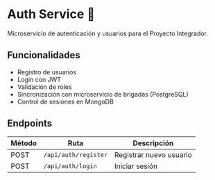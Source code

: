 # Auth Service 🔐
Microservicio de autenticación y usuarios para el Proyecto Integrador.

## Funcionalidades
- Registro de usuarios
- Login con JWT
- Validación de roles
- Sincronización con microservicio de brigadas (PostgreSQL)
- Control de sesiones en MongoDB

## Endpoints
| Método | Ruta | Descripción |
|--------|------|--------------|
| POST | `/api/auth/register` | Registrar nuevo usuario |
| POST | `/api/auth/login` | Iniciar sesión |
